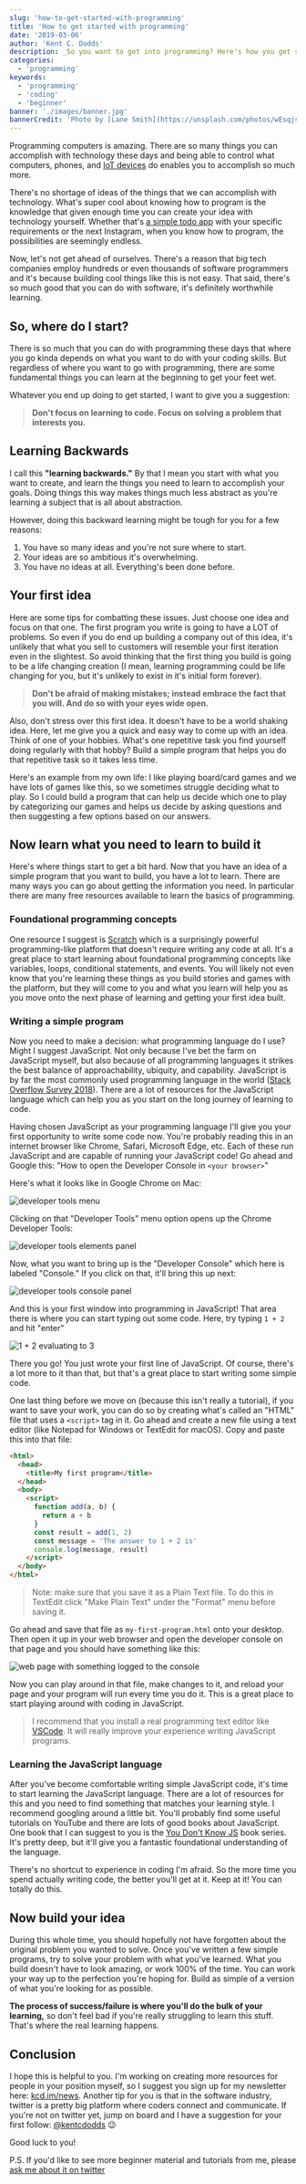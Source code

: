 ```yaml
---
slug: 'how-to-get-started-with-programming'
title: 'How to get started with programming'
date: '2019-03-06'
author: 'Kent C. Dodds'
description: _So you want to get into programming? Here's how you get started._
categories:
  - 'programming'
keywords:
  - 'programming'
  - 'coding'
  - 'beginner'
banner: './images/banner.jpg'
bannerCredit: 'Photo by [Lane Smith](https://unsplash.com/photos/wEsqjsjIDLs)'
---
```


Programming computers is amazing. There are so many things you can accomplish
with technology these days and being able to control what computers, phones, and
[IoT devices](https://en.wikipedia.org/wiki/Internet_of_things) do enables you
to accomplish so much more.

There's no shortage of ideas of the things that we can accomplish with
technology. What's super cool about knowing how to program is the knowledge that
given enough time you can create your idea with technology yourself. Whether
that's [a simple todo app](/blog/building-production-apps-100-in-the-browser)
with your specific requirements or the next Instagram, when you know how to
program, the possibilities are seemingly endless.

Now, let's not get ahead of ourselves. There's a reason that big tech companies
employ hundreds or even thousands of software programmers and it's because
building cool things like this is not easy. That said, there's so much good that
you can do with software, it's definitely worthwhile learning.

## So, where do I start?

There is so much that you can do with programming these days that where you go
kinda depends on what you want to do with your coding skills. But regardless of
where you want to go with programming, there are some fundamental things you can
learn at the beginning to get your feet wet.

Whatever you end up doing to get started, I want to give you a suggestion:

> **Don't focus on learning to code. Focus on solving a problem that interests
> you.**

## Learning Backwards

I call this **"learning backwards."** By that I mean you start with what you
want to create, and learn the things you need to learn to accomplish your goals.
Doing things this way makes things much less abstract as you're learning a
subject that is all about abstraction.

However, doing this backward learning might be tough for you for a few reasons:

1. You have so many ideas and you're not sure where to start.
2. Your ideas are so ambitious it's overwhelming.
3. You have no ideas at all. Everything's been done before.

## Your first idea

Here are some tips for combatting these issues. Just choose one idea and focus
on that one. The first program you write is going to have a LOT of problems. So
even if you do end up building a company out of this idea, it's unlikely that
what you sell to customers will resemble your first iteration even in the
slightest. So avoid thinking that the first thing you build is going to be a
life changing creation (I mean, learning programming could be life changing for
you, but it's unlikely to exist in it's initial form forever).

> **Don't be afraid of making mistakes; instead embrace the fact that you will.
> And do so with your eyes wide open.**

Also, don't stress over this first idea. It doesn't have to be a world shaking
idea. Here, let me give you a quick and easy way to come up with an idea. Think
of one of your hobbies. What's one repetitive task you find yourself doing
regularly with that hobby? Build a simple program that helps you do that
repetitive task so it takes less time.

Here's an example from my own life: I like playing board/card games and we have
lots of games like this, so we sometimes struggle deciding what to play. So I
could build a program that can help us decide which one to play by categorizing
our games and helps us decide by asking questions and then suggesting a few
options based on our answers.

## Now learn what you need to learn to build it

Here's where things start to get a bit hard. Now that you have an idea of a
simple program that you want to build, you have a lot to learn. There are many
ways you can go about getting the information you need. In particular there are
many free resources available to learn the basics of programming.

### Foundational programming concepts

One resource I suggest is [Scratch](https://scratch.mit.edu/) which is a
surprisingly powerful programming-like platform that doesn't require writing any
code at all. It's a great place to start learning about foundational programming
concepts like variables, loops, conditional statements, and events. You will
likely not even know that you're learning these things as you build stories and
games with the platform, but they will come to you and what you learn will help
you as you move onto the next phase of learning and getting your first idea
built.

### Writing a simple program

Now you need to make a decision: what programming language do I use? Might I
suggest JavaScript. Not only because I've bet the farm on JavaScript myself, but
also because of all programming languages it strikes the best balance of
approachability, ubiquity, and capability. JavaScript is by far the most
commonly used programming language in the world
([Stack Overflow Survey 2018](https://insights.stackoverflow.com/survey/2018/#technology)).
There are a lot of resources for the JavaScript language which can help you as
you start on the long journey of learning to code.

Having chosen JavaScript as your programming language I'll give you your first
opportunity to write some code now. You're probably reading this in an internet
browser like Chrome, Safari, Microsoft Edge, etc. Each of these run JavaScript
and are capable of running your JavaScript code! Go ahead and Google this: "How
to open the Developer Console in `<your browser>`"

Here's what it looks like in Google Chrome on Mac:

![developer tools menu](./images/devtools-menu.png)

Clicking on that "Developer Tools" menu option opens up the Chrome Developer
Tools:

![developer tools elements panel](./images/devtools.png)

Now, what you want to bring up is the "Developer Console" which here is labeled
"Console." If you click on that, it'll bring this up next:

![developer tools console panel](./images/devtools-console.png)

And this is your first window into programming in JavaScript! That area there is
where you can start typing out some code. Here, try typing `1 + 2` and hit
"enter"

![1 + 2 evaluating to 3](./images/1plus2.png)

There you go! You just wrote your first line of JavaScript. Of course, there's a
lot more to it than that, but that's a great place to start writing some simple
code.

One last thing before we move on (because this isn't really a tutorial), if you
want to save your work, you can do so by creating what's called an "HTML" file
that uses a `<script>` tag in it. Go ahead and create a new file using a text
editor (like Notepad for Windows or TextEdit for macOS). Copy and paste this
into that file:

```html
<html>
  <head>
    <title>My first program</title>
  </head>
  <body>
    <script>
      function add(a, b) {
        return a + b
      }
      const result = add(1, 2)
      const message = 'The answer to 1 + 2 is'
      console.log(message, result)
    </script>
  </body>
</html>
```

> Note: make sure that you save it as a Plain Text file. To do this in TextEdit
> click "Make Plain Text" under the "Format" menu before saving it.

Go ahead and save that file as `my-first-program.html` onto your desktop. Then
open it up in your web browser and open the developer console on that page and
you should have something like this:

![web page with something logged to the console](./images/my-first-program.png)

Now you can play around in that file, make changes to it, and reload your page
and your program will run every time you do it. This is a great place to start
playing around with coding in JavaScript.

> I recommend that you install a real programming text editor like
> [VSCode](https://code.visualstudio.com/). It will really improve your
> experience writing JavaScript programs.

### Learning the JavaScript language

After you've become comfortable writing simple JavaScript code, it's time to
start learning the JavaScript language. There are a lot of resources for this
and you need to find something that matches your learning style. I recommend
googling around a little bit. You'll probably find some useful tutorials on
YouTube and there are lots of good books about JavaScript. One book that I can
suggest to you is the
[You Don't Know JS](https://github.com/getify/You-Dont-Know-JS) book series.
It's pretty deep, but it'll give you a fantastic foundational understanding of
the language.

There's no shortcut to experience in coding I'm afraid. So the more time you
spend actually writing code, the better you'll get at it. Keep at it! You can
totally do this.

## Now build your idea

During this whole time, you should hopefully not have forgotten about the
original problem you wanted to solve. Once you've written a few simple programs,
try to solve your problem with what you've learned. What you build doesn't have
to look amazing, or work 100% of the time. You can work your way up to the
perfection you're hoping for. Build as simple of a version of what you're
looking for as possible.

**The process of success/failure is where you'll do the bulk of your learning,**
so don't feel bad if you're really struggling to learn this stuff. That's where
the real learning happens.

## Conclusion

I hope this is helpful to you. I'm working on creating more resources for people
in your position myself, so I suggest you sign up for my newsletter here:
[kcd.im/news](https://kcd.im/news). Another tip for you is that in the software
industry, twitter is a pretty big platform where coders connect and communicate.
If you're not on twitter yet, jump on board and I have a suggestion for your
first follow: [@kentcdodds](https://twitter.com/kentcdodds) 😉

Good luck to you!

P.S. If you'd like to see more beginner material and tutorials from me, please
[ask me about it on twitter](https://twitter.com/intent/tweet?url=https%3A%2F%2Fkentcdodds.com%2Fblog%2Fhow-to-get-started-with-programming&text=Hey,%20@kentcdodds,%20I%27d%20love%20it%20if%20you%20could%20create%20more%20beginner%20programmer%20content!)
